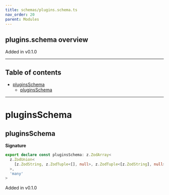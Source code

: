 ```yaml
---
title: schemas/plugins.schema.ts
nav_order: 20
parent: Modules
---
```


## plugins.schema overview

Added in v0.1.0

---

<h2 class="text-delta">Table of contents</h2>

- [pluginsSchema](#pluginsschema)
  - [pluginsSchema](#pluginsschema-1)

---

# pluginsSchema

## pluginsSchema

**Signature**

```ts
export declare const pluginsSchema: z.ZodArray<
  z.ZodUnion<
    [z.ZodString, z.ZodTuple<[], null>, z.ZodTuple<[z.ZodString], null>, z.ZodTuple<[z.ZodString, z.ZodAny], null>]
  >,
  'many'
>
```

Added in v0.1.0
